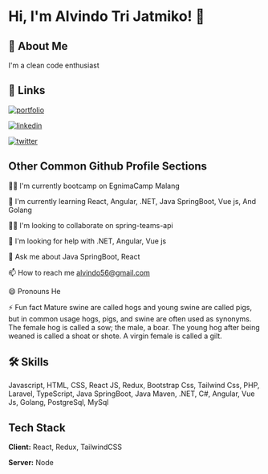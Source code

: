 
# Hi, I'm Alvindo Tri Jatmiko! 👋


## 🚀 About Me
I'm a clean code enthusiast


## 🔗 Links
[![portfolio](https://img.shields.io/badge/my_portfolio-0?style=for-the-badge&logo=ko-fi&logoColor=white)](https://porto-alvindo.vercel.app/)

[![linkedin](https://img.shields.io/badge/linkedin-0A66C2?style=for-the-badge&logo=linkedin&logoColor=white)](https://www.linkedin.com/in/alvindo-tri-jatmiko-3848441b8/)

[![twitter](https://img.shields.io/badge/Instagram-E4405F?style=for-the-badge&logo=instagram&logoColor=white)](https://www.instagram.com/alvindotri.j/)


## Other Common Github Profile Sections
👩‍💻 I'm currently bootcamp on EgnimaCamp Malang

🧠 I'm currently learning React, Angular, .NET, Java SpringBoot, Vue js, And Golang

👯‍♀️ I'm looking to collaborate on spring-teams-api

🤔 I'm looking for help with .NET, Angular, Vue js

💬 Ask me about Java SpringBoot, React

📫 How to reach me alvindo56@gmail.com

😄 Pronouns He

⚡️ Fun fact Mature swine are called hogs and young swine are called pigs, but in common usage hogs, pigs, and swine are often used as synonyms. The female hog is called a sow; the male, a boar. The young hog after being weaned is called a shoat or shote. A virgin female is called a gilt.


## 🛠 Skills
Javascript, HTML, CSS, React JS, Redux, Bootstrap Css, Tailwind Css, PHP, Laravel, TypeScript, Java SpringBoot, Java Maven, .NET, C#, Angular, Vue Js, Golang, PostgreSql, MySql


## Tech Stack

**Client:** React, Redux, TailwindCSS

**Server:** Node

